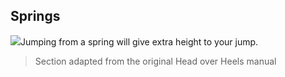 ## Springs

![](texture-animated-once-spring_bounce)Jumping from a spring will give extra height to your jump.

> Section adapted from the original Head over Heels manual
